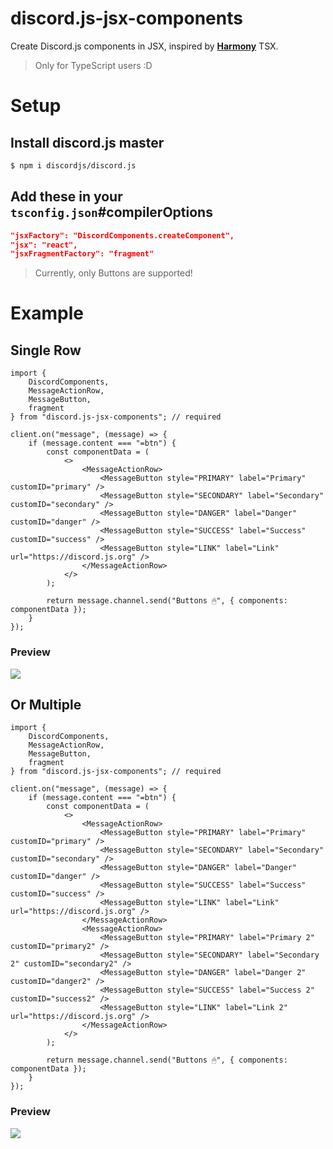 # discord.js-jsx-components
Create Discord.js components in JSX, inspired by **[Harmony](https://harmony.mod.land)** TSX.

> Only for TypeScript users :D

# Setup
## Install discord.js master

```sh
$ npm i discordjs/discord.js
```

## Add these in your **`tsconfig.json`#compilerOptions**

```json
"jsxFactory": "DiscordComponents.createComponent",
"jsx": "react",
"jsxFragmentFactory": "fragment"
```

> Currently, only Buttons are supported!

# Example
## Single Row

```tsx
import {
    DiscordComponents,
    MessageActionRow,
    MessageButton,
    fragment
} from "discord.js-jsx-components"; // required

client.on("message", (message) => {
    if (message.content === "=btn") {
        const componentData = (
            <>
                <MessageActionRow>
                    <MessageButton style="PRIMARY" label="Primary" customID="primary" />
                    <MessageButton style="SECONDARY" label="Secondary" customID="secondary" />
                    <MessageButton style="DANGER" label="Danger" customID="danger" />
                    <MessageButton style="SUCCESS" label="Success" customID="success" />
                    <MessageButton style="LINK" label="Link" url="https://discord.js.org" />
                </MessageActionRow>
            </>
        );

        return message.channel.send("Buttons 🖱", { components: componentData });
    }
});
```

### Preview
![](https://i.imgur.com/IuEqtdy.png)


## Or Multiple
```tsx
import {
    DiscordComponents,
    MessageActionRow,
    MessageButton,
    fragment
} from "discord.js-jsx-components"; // required

client.on("message", (message) => {
    if (message.content === "=btn") {
        const componentData = (
            <>
                <MessageActionRow>
                    <MessageButton style="PRIMARY" label="Primary" customID="primary" />
                    <MessageButton style="SECONDARY" label="Secondary" customID="secondary" />
                    <MessageButton style="DANGER" label="Danger" customID="danger" />
                    <MessageButton style="SUCCESS" label="Success" customID="success" />
                    <MessageButton style="LINK" label="Link" url="https://discord.js.org" />
                </MessageActionRow>
                <MessageActionRow>
                    <MessageButton style="PRIMARY" label="Primary 2" customID="primary2" />
                    <MessageButton style="SECONDARY" label="Secondary 2" customID="secondary2" />
                    <MessageButton style="DANGER" label="Danger 2" customID="danger2" />
                    <MessageButton style="SUCCESS" label="Success 2" customID="success2" />
                    <MessageButton style="LINK" label="Link 2" url="https://discord.js.org" />
                </MessageActionRow>
            </>
        );

        return message.channel.send("Buttons 🖱", { components: componentData });
    }
});
```

### Preview
![](https://i.imgur.com/KxHMgn2.png)